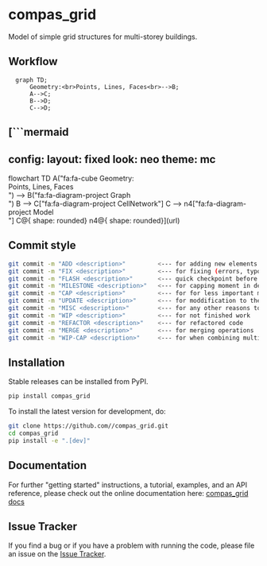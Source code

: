 # compas_grid

Model of simple grid structures for multi-storey buildings.

## Workflow

```mermaid
  graph TD;
      Geometry:<br>Points, Lines, Faces<br>-->B;
      A-->C;
      B-->D;
      C-->D;
```

[```mermaid
---
config:
  layout: fixed
  look: neo
  theme: mc
---
flowchart TD
    A("fa:fa-cube Geometry:<br>Points, Lines, Faces<br>") --> B("fa:fa-diagram-project Graph<br>")
    B --> C["fa:fa-diagram-project CellNetwork"]
    C --> n4["fa:fa-diagram-project Model<br>"]
    C@{ shape: rounded}
    n4@{ shape: rounded}](url)


## Commit style

```bash
git commit -m "ADD <description>"         <--- for adding new elements
git commit -m "FIX <description>"         <--- for fixing (errors, typos)
git commit -m "FLASH <description>"       <--- quick checkpoint before refactoring
git commit -m "MILESTONE <description>"   <--- for capping moment in development
git commit -m "CAP <description>"         <--- for for less important milestones
git commit -m "UPDATE <description>"      <--- for moddification to the same file
git commit -m "MISC <description>"        <--- for any other reasons to be described
git commit -m "WIP <description>"         <--- for not finished work
git commit -m "REFACTOR <description>"    <--- for refactored code
git commit -m "MERGE <description>"       <--- for merging operations
git commit -m "WIP-CAP <description>"     <--- for when combining multiple commits into one
```

## Installation

Stable releases can be installed from PyPI.

```bash
pip install compas_grid
```

To install the latest version for development, do:

```bash
git clone https://github.com//compas_grid.git
cd compas_grid
pip install -e ".[dev]"
```

## Documentation

For further "getting started" instructions, a tutorial, examples, and an API reference,
please check out the online documentation here: [compas_grid docs](https://.github.io/compas_grid)

## Issue Tracker

If you find a bug or if you have a problem with running the code, please file an issue on the [Issue Tracker](https://github.com//compas_grid/issues).

